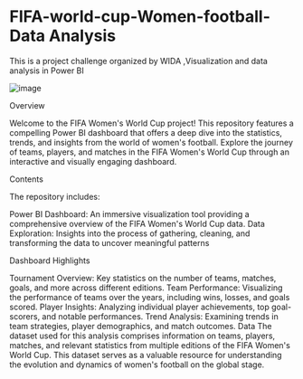# FIFA-world-cup-Women-football-Data Analysis

This is a project challenge organized by WIDA ,Visualization and data analysis in Power BI

![image](https://images.pexels.com/photos/1171084/pexels-photo-1171084.jpeg?auto=compress&cs=tinysrgb&w=600)

Overview

Welcome to the FIFA Women's World Cup project! This repository features a compelling Power BI dashboard that offers a deep dive into the statistics, trends, and insights from the world of women's football. Explore the journey of teams, players, and matches in the FIFA Women's World Cup through an interactive and visually engaging dashboard.

Contents

The repository includes:

Power BI Dashboard: An immersive visualization tool providing a comprehensive overview of the FIFA Women's World Cup data.
Data Exploration: Insights into the process of gathering, cleaning, and transforming the data to uncover meaningful patterns

Dashboard Highlights

Tournament Overview: Key statistics on the number of teams, matches, goals, and more across different editions.
Team Performance: Visualizing the performance of teams over the years, including wins, losses, and goals scored.
Player Insights: Analyzing individual player achievements, top goal-scorers, and notable performances.
Trend Analysis: Examining trends in team strategies, player demographics, and match outcomes.
Data
The dataset used for this analysis comprises information on teams, players, matches, and relevant statistics from multiple editions of the FIFA Women's World Cup. This dataset serves as a valuable resource for understanding the evolution and dynamics of women's football on the global stage.
